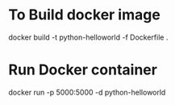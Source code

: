  # To Build docker image
 docker build -t python-helloworld -f Dockerfile .

 # Run Docker container
 docker run -p 5000:5000 -d python-helloworld


